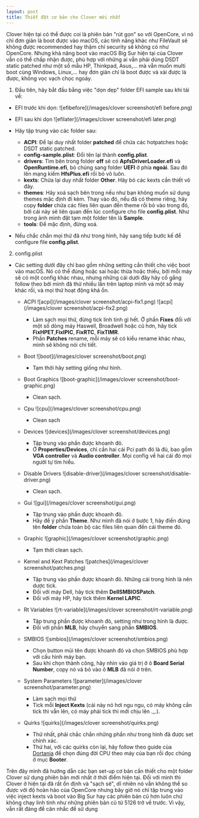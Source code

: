 ```yaml
---
layout: post
title: Thiết đặt cơ bản cho Clover mới nhất
---
```


Clover hiện tại có thể được coi là phiên bản "rút gọn" so với OpenCore, vì nó chỉ đơn giản là boot được vào macOS, các tính năng khác như FileVault sẽ không được recommended hay thậm chí security sẽ không có như OpenCore. Nhưng khả năng boot vào macOS Big Sur hiện tại của Clover vẫn có thể chấp nhận được, phù hợp với những ai vẫn phải dùng DSDT static patched như một số mẫu HP, Thinkpad, Asus,... mà vẫn muốn multi boot cùng Windows, Linux,... hay đơn giản chỉ là boot được và xài được là được, không vọc vạch chọc ngoáy.

1. Đầu tiên, hãy bắt đầu bằng việc "dọn dẹp" folder EFI sample sau khi tải về:

  - EFI trước khi dọn:
    ![efibefore](/images/clover screenshot/efi before.png)

  - EFI sau khi dọn
    ![efilater](/images/clover screenshot/efi later.png)

  - Hãy tập trung vào các folder sau:
    - **ACPI**: Để lại duy nhất folder **patched** để chứa các hotpatches hoặc DSDT static patched.
    - **config-sample.plist**: Đổi tên lại thành **config.plist**.
    - **drivers**: Tìm bên trong folder **off** sẽ có **ApfsDriverLoader.efi** và **OpenRuntime.efi**, bỏ chúng sang folder **UEFI** ở phía **ngoài**. Sau đó lên mạng kiếm **HfsPlus.efi** rồi bỏ vô luôn.
    - **kexts**: Chừa lại duy nhất folder **Other**. Hãy bỏ các kexts cần thiết vô đây.
    - **themes**: Hãy xoá sạch bên trong nếu như bạn không muốn sử dụng themes mặc định đi kèm. Thay vào đó, nếu đã có theme riêng, hãy copy **folder** chứa các files liên quan đến theme rồi bỏ vào trong đó, bởi cái này sẽ liên quan đến lúc configure cho file **config.plist**. Như trong ảnh mình đặt tạm một folder tên là **Sample**.
    - **tools**: Để mặc định, đừng xoá.
  - Nếu chắc chắn mọi thứ đã như trong hình, hãy sang tiếp bước kế để configure file **config.plist**.

2. config.plist

  - Các setting dưới đây chỉ bao gồm những setting cần thiết cho việc boot vào macOS. Nó có thể đúng hoặc sai hoặc thừa hoặc thiếu, bởi mỗi máy sẽ có một config khác nhau, nhưng những cái dưới đây hãy cố gắng follow theo bởi mình đã thử nhiều lần trên laptop mình và một số máy khác rồi, và mọi thứ hoạt động khá ổn.

    - ACPI
    ![acpi](/images/clover screenshot/acpi-fix1.png)
    ![acpi](/images/clover screenshot/acpi-fix2.png)
      - Làm sạch mọi thứ, đừng tick linh tinh gì hết. Ở phần **Fixes** đối với một số dòng máy Haswell, Broadwell hoặc cũ hơn, hãy tick **FixHPET**,**FixIPIC**, **FixRTC**, **FixTIMR**.
      - Phần **Patches** rename, mỗi máy sẽ có kiểu rename khác nhau, mình sẽ không nói chi tiết.

    - Boot
    ![boot](/images/clover screenshot/boot.png)
      - Tạm thời hãy setting giống như hình.

    - Boot Graphics
    ![boot-graphic](/images/clover screenshot/boot-graphic.png)
      - Clean sạch.

    - Cpu
    ![cpu](/images/clover screenshot/cpu.png)
      - Clean sạch
    
    - Devices
    ![devices](/images/clover screenshot/devices.png)
      - Tập trung vào phần được khoanh đỏ.
      - Ở **Properties/Devices**, chỉ cần hai cái Pci path đó là đủ, bao gồm **VGA controller** và **Audio controller**. Mọi config về hai cái đó mọi người tự tìm hiểu.

    - Disable Drivers
    ![disable-driver](/images/clover screenshot/disable-driver.png)
      - Clean sạch.

    - Gui
    ![gui](/images/clover screenshot/gui.png)
      - Tập trung vào phần được khoanh đỏ.
      - Hãy để ý phần **Theme**. Như mình đã nói ở bước 1, hãy điền đúng tên **folder** chứa toàn bộ các files liên quan đến cái theme đó.

    - Graphic
    ![graphic](/images/clover screenshot/graphic.png)
      - Tạm thời clean sạch.

    - Kernel and Kext Patches
    ![patches](/images/clover screenshot/patches.png)
      - Tập trung vào phần được khoanh đỏ. Những cái trong hình là nên dược tick.
      - Đối với máy Dell, hãy tick thêm **DellSMBIOSPatch**.
      - Đối với máy HP, hãy tick thêm **Kernel LAPIC**.

    - Rt Variables
    ![rt-variable](/images/clover screenshot/rt-variable.png)
      - Tập trung phần được khoanh đỏ, setting như trong hình là được.
      - Đối với phần **MLB**, hãy chuyển sang phần **SMBIOS**.

    - SMBIOS
    ![smbios](/images/clover screenshot/smbios.png)
      - Chọn button mũi tên được khoanh đỏ và chọn SMBIOS phù hợp với cấu hình máy bạn.
      - Sau khi chọn thành công, hãy nhìn vào giá trị ở ô **Board Serial Number**, copy nó và bỏ vào ô **MLB** đã nói ở trên.

    - System Parameters
    ![parameter](/images/clover screenshot/parameter.png)
      - Làm sạch mọi thứ
      - Tick mỗi **Inject Kexts** (cái này nó hơi ngu ngu, có máy không cần tick thì vẫn lên, có máy phải tick thì mới chịu lên ._.).

    - Quirks
    ![quirks](/images/clover screenshot/quirks.png)
      - Thứ nhất, phải chắc chắn những phần như trong hình đã được set chính xác.
      - Thứ hai, với các quirks còn lại, hãy follow theo guide của [Dortania](https://dortania.github.io/OpenCore-Install-Guide/config.plist/#selecting-your-platform) để chọn đúng đời CPU theo máy của bạn rồi đọc chúng ở mục **Booter**.

Trên đây mình đã hướng dẫn các bạn set-up cơ bản cần thiết cho một folder Clover sử dụng phiên bản mới nhất ở thời điểm hiện tại. Đối với mình thì Clover ở hiện tại đã rất ổn định và "sạch sẽ", dĩ nhiên nó vẫn không thể so được với độ hoàn hảo của OpenCore nhưng bây giờ nó chỉ tập trung vào việc inject kexts và boot vào Big Sur hay các phiên bản cũ hơn luôn chứ không chạy linh tinh như những phiên bản cũ từ 5126 trở về trước. Vì vậy, vẫn rất đáng để cân nhắc để sử dụng